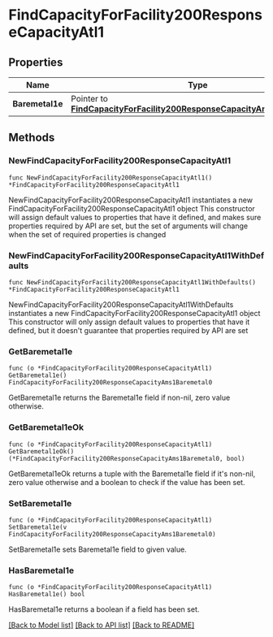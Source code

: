 # FindCapacityForFacility200ResponseCapacityAtl1

## Properties

Name | Type | Description | Notes
------------ | ------------- | ------------- | -------------
**Baremetal1e** | Pointer to [**FindCapacityForFacility200ResponseCapacityAms1Baremetal0**](FindCapacityForFacility200ResponseCapacityAms1Baremetal0.md) |  | [optional] 

## Methods

### NewFindCapacityForFacility200ResponseCapacityAtl1

`func NewFindCapacityForFacility200ResponseCapacityAtl1() *FindCapacityForFacility200ResponseCapacityAtl1`

NewFindCapacityForFacility200ResponseCapacityAtl1 instantiates a new FindCapacityForFacility200ResponseCapacityAtl1 object
This constructor will assign default values to properties that have it defined,
and makes sure properties required by API are set, but the set of arguments
will change when the set of required properties is changed

### NewFindCapacityForFacility200ResponseCapacityAtl1WithDefaults

`func NewFindCapacityForFacility200ResponseCapacityAtl1WithDefaults() *FindCapacityForFacility200ResponseCapacityAtl1`

NewFindCapacityForFacility200ResponseCapacityAtl1WithDefaults instantiates a new FindCapacityForFacility200ResponseCapacityAtl1 object
This constructor will only assign default values to properties that have it defined,
but it doesn't guarantee that properties required by API are set

### GetBaremetal1e

`func (o *FindCapacityForFacility200ResponseCapacityAtl1) GetBaremetal1e() FindCapacityForFacility200ResponseCapacityAms1Baremetal0`

GetBaremetal1e returns the Baremetal1e field if non-nil, zero value otherwise.

### GetBaremetal1eOk

`func (o *FindCapacityForFacility200ResponseCapacityAtl1) GetBaremetal1eOk() (*FindCapacityForFacility200ResponseCapacityAms1Baremetal0, bool)`

GetBaremetal1eOk returns a tuple with the Baremetal1e field if it's non-nil, zero value otherwise
and a boolean to check if the value has been set.

### SetBaremetal1e

`func (o *FindCapacityForFacility200ResponseCapacityAtl1) SetBaremetal1e(v FindCapacityForFacility200ResponseCapacityAms1Baremetal0)`

SetBaremetal1e sets Baremetal1e field to given value.

### HasBaremetal1e

`func (o *FindCapacityForFacility200ResponseCapacityAtl1) HasBaremetal1e() bool`

HasBaremetal1e returns a boolean if a field has been set.


[[Back to Model list]](../README.md#documentation-for-models) [[Back to API list]](../README.md#documentation-for-api-endpoints) [[Back to README]](../README.md)


